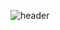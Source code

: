 
![header](https://capsule-render.vercel.app/api?type=waving&color=gradient&height=300&section=header&text=capic&fontSize=50&desc=영상%20자동%20모자이크%20서비스&descAlign=80)
